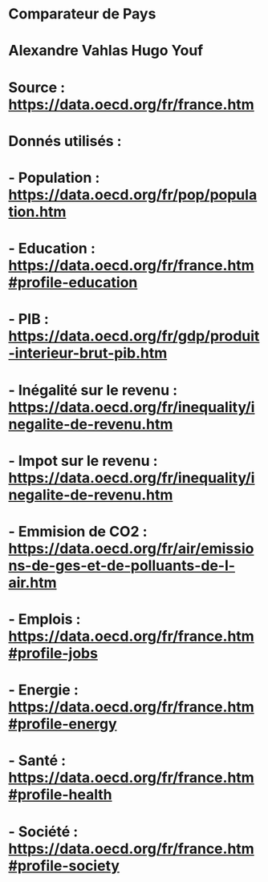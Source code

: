 # Comparateur de Pays
#
# Alexandre Vahlas  Hugo Youf
#
# Source : https://data.oecd.org/fr/france.htm
#
# Donnés utilisés : 
# - Population : https://data.oecd.org/fr/pop/population.htm
# - Education : https://data.oecd.org/fr/france.htm#profile-education
# - PIB : https://data.oecd.org/fr/gdp/produit-interieur-brut-pib.htm
# - Inégalité sur le revenu : https://data.oecd.org/fr/inequality/inegalite-de-revenu.htm
# - Impot sur le revenu : https://data.oecd.org/fr/inequality/inegalite-de-revenu.htm
# - Emmision de CO2 : https://data.oecd.org/fr/air/emissions-de-ges-et-de-polluants-de-l-air.htm
# - Emplois : https://data.oecd.org/fr/france.htm#profile-jobs
# - Energie : https://data.oecd.org/fr/france.htm#profile-energy
# - Santé : https://data.oecd.org/fr/france.htm#profile-health
# - Société : https://data.oecd.org/fr/france.htm#profile-society
